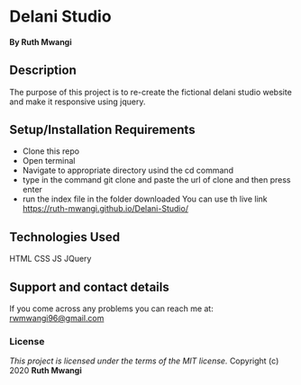 # Delani Studio

#### By **Ruth Mwangi**
## Description
The purpose of this project is to re-create the fictional delani studio website and make it responsive using jquery.
## Setup/Installation Requirements
* Clone this repo  
* Open terminal
* Navigate to appropriate directory usind the cd command
* type in the command git clone and paste the url of clone and then press enter 
* run the index file in the folder downloaded
You can use th live link https://ruth-mwangi.github.io/Delani-Studio/

## Technologies Used
HTML
CSS
JS
JQuery
## Support and contact details
If you come across any problems you can reach me at: rwmwangi96@gmail.com
### License
*This project is licensed under the terms of the MIT license.*
Copyright (c) 2020 **Ruth Mwangi**
